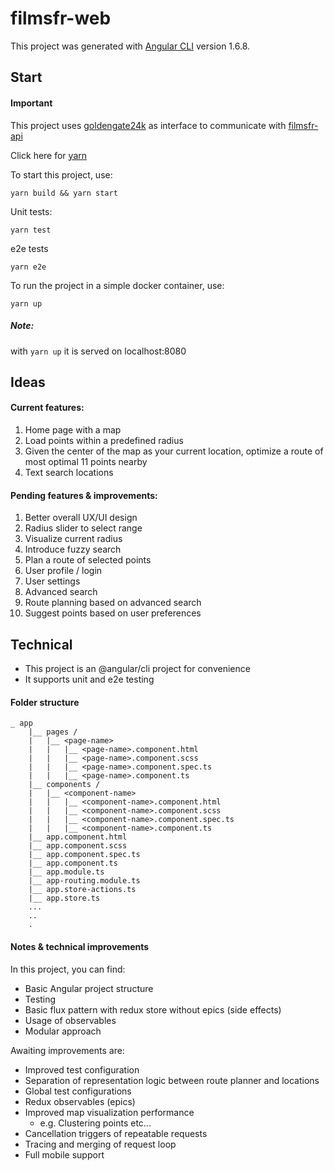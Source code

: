 # filmsfr-web

This project was generated with [Angular CLI](https://github.com/angular/angular-cli) version 1.6.8.

## Start

#### Important
  This project uses [goldengate24k](https://github.com/patchedsox/goldengate24k) as interface to communicate with [filmsfr-api](https://github.com/patchedsox/filmsfr-api)

Click here for [yarn](https://yarnpkg.com/en/docs/install) 

To start this project, use:
```
yarn build && yarn start
```

Unit tests:
```
yarn test
```

e2e tests
```
yarn e2e
```

To run the project in a simple docker container, use:
```
yarn up
```

##### Note: 
with ```yarn up``` it is served on localhost:8080

## Ideas

#### Current features:

1. Home page with a map
2. Load points within a predefined radius
3. Given the center of the map as your current location, optimize a route of most optimal 11 points nearby
4. Text search locations


#### Pending features & improvements:

1. Better overall UX/UI design
2. Radius slider to select range
3. Visualize current radius
4. Introduce fuzzy search
5. Plan a route of selected points
6. User profile / login
7. User settings
8. Advanced search
9. Route planning based on advanced search
10. Suggest points based on user preferences


## Technical
- This project is an @angular/cli project for convenience
- It supports unit and e2e testing

#### Folder structure
```
_ app
    |__ pages /
    |   |__ <page-name>
    |   |   |__ <page-name>.component.html
    |   |   |__ <page-name>.component.scss
    |   |   |__ <page-name>.component.spec.ts
    |   |   |__ <page-name>.component.ts
    |__ components /
    |   |__ <component-name>
    |   |   |__ <component-name>.component.html
    |   |   |__ <component-name>.component.scss
    |   |   |__ <component-name>.component.spec.ts
    |   |   |__ <component-name>.component.ts
    |__ app.component.html
    |__ app.component.scss
    |__ app.component.spec.ts
    |__ app.component.ts
    |__ app.module.ts
    |__ app-routing.module.ts
    |__ app.store-actions.ts
    |__ app.store.ts
    ...
    ..
    .
```

#### Notes & technical improvements

In this project, you can find:
- Basic Angular project structure
- Testing
- Basic flux pattern with redux store without epics (side effects)
- Usage of observables
- Modular approach

Awaiting improvements are:
- Improved test configuration
- Separation of representation logic between route planner and locations
- Global test configurations
- Redux observables (epics)
- Improved map visualization performance
  - e.g. Clustering points etc...
- Cancellation triggers of repeatable requests
- Tracing and merging of request loop
- Full mobile support